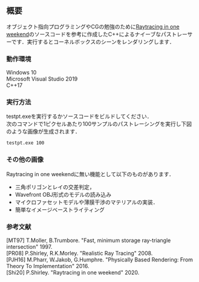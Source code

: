 ## 概要

オブジェクト指向プログラミングやCGの勉強のために[Raytracing in one weekend](https://raytracing.github.io/)のソースコードを参考に作成したC++によるナイーブなパストレーサーです．実行するとコーネルボックスのシーンをレンダリングします．

### 動作環境 

Windows 10  
Microsoft Visual Studio 2019  
C++17

### 実行方法

testpt.exeを実行するかソースコードをビルドしてください．  
次のコマンドで1ピクセルあたり100サンプルのパストレーシングを実行し下図のような画像が生成されます．
```bash
testpt.exe 100
```

### その他の画像

Raytracing in one weekendに無い機能として以下のものがあります．

- 三角ポリゴンとレイの交差判定，
- Wavefront OBJ形式のモデルの読み込み
- マイクロファセットモデルや薄膜干渉のマテリアルの実装．
- 簡単なイメージベーストライティング

### 参考文献

[MT97] T.Moller, B.Trumbore. "Fast, minimum storage ray-triangle intersection" 1997.  
[PR08] P.Shirley, R.K.Morley. "Realistic Ray Tracing" 2008.  
[PJH16] M.Pharr, W.Jakob, G.Humphre. "Physically Based Rendering: From Theory To Implementation" 2016.  
[Shi20] P.Shirley. "Raytracing in one weekend" 2020.  
